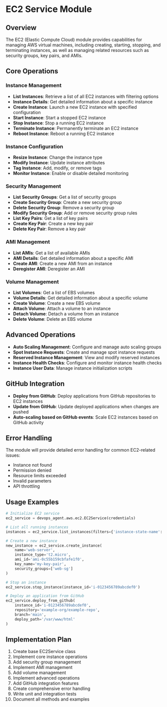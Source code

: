 # EC2 Service Module

## Overview

The EC2 (Elastic Compute Cloud) module provides capabilities for managing AWS virtual machines, including creating, starting, stopping, and terminating instances, as well as managing related resources such as security groups, key pairs, and AMIs.

## Core Operations

### Instance Management

- **List Instances**: Retrieve a list of all EC2 instances with filtering options
- **Instance Details**: Get detailed information about a specific instance
- **Create Instance**: Launch a new EC2 instance with specified configuration
- **Start Instance**: Start a stopped EC2 instance
- **Stop Instance**: Stop a running EC2 instance
- **Terminate Instance**: Permanently terminate an EC2 instance
- **Reboot Instance**: Reboot a running EC2 instance

### Instance Configuration

- **Resize Instance**: Change the instance type
- **Modify Instance**: Update instance attributes
- **Tag Instance**: Add, modify, or remove tags
- **Monitor Instance**: Enable or disable detailed monitoring

### Security Management

- **List Security Groups**: Get a list of security groups
- **Create Security Group**: Create a new security group
- **Delete Security Group**: Remove a security group
- **Modify Security Group**: Add or remove security group rules
- **List Key Pairs**: Get a list of key pairs
- **Create Key Pair**: Create a new key pair
- **Delete Key Pair**: Remove a key pair

### AMI Management

- **List AMIs**: Get a list of available AMIs
- **AMI Details**: Get detailed information about a specific AMI
- **Create AMI**: Create a new AMI from an instance
- **Deregister AMI**: Deregister an AMI

### Volume Management

- **List Volumes**: Get a list of EBS volumes
- **Volume Details**: Get detailed information about a specific volume
- **Create Volume**: Create a new EBS volume
- **Attach Volume**: Attach a volume to an instance
- **Detach Volume**: Detach a volume from an instance
- **Delete Volume**: Delete an EBS volume

## Advanced Operations

- **Auto Scaling Management**: Configure and manage auto scaling groups
- **Spot Instance Requests**: Create and manage spot instance requests
- **Reserved Instance Management**: View and modify reserved instances
- **Instance Health Checks**: Configure and monitor instance health checks
- **Instance User Data**: Manage instance initialization scripts

## GitHub Integration

- **Deploy from GitHub**: Deploy applications from GitHub repositories to EC2 instances
- **Update from GitHub**: Update deployed applications when changes are pushed
- **Auto-scaling based on GitHub events**: Scale EC2 instances based on GitHub activity

## Error Handling

The module will provide detailed error handling for common EC2-related issues:

- Instance not found
- Permission denied
- Resource limits exceeded
- Invalid parameters
- API throttling

## Usage Examples

```python
# Initialize EC2 service
ec2_service = devops_agent.aws.ec2.EC2Service(credentials)

# List all running instances
instances = ec2_service.list_instances(filters={'instance-state-name': 'running'})

# Create a new instance
new_instance = ec2_service.create_instance(
    name='web-server',
    instance_type='t2.micro',
    ami_id='ami-0c55b159cbfafe1f0',
    key_name='my-key-pair',
    security_groups=['web-sg']
)

# Stop an instance
ec2_service.stop_instance(instance_id='i-0123456789abcdef0')

# Deploy an application from GitHub
ec2_service.deploy_from_github(
    instance_id='i-0123456789abcdef0',
    repository='example-org/example-repo',
    branch='main',
    deploy_path='/var/www/html'
)
```

## Implementation Plan

1. Create base EC2Service class
2. Implement core instance operations
3. Add security group management
4. Implement AMI management
5. Add volume management
6. Implement advanced operations
7. Add GitHub integration features
8. Create comprehensive error handling
9. Write unit and integration tests
10. Document all methods and examples
